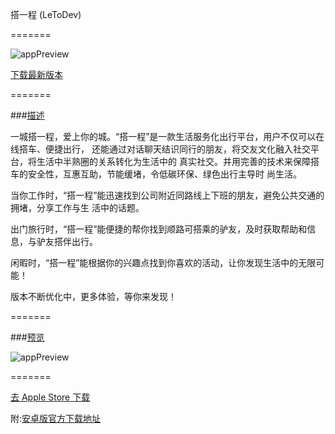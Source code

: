 搭一程 (LeToDev)

=======

![appPreview](http://www.wealift.com/images/code.gif)

[下载最新版本]()

=======

###[描述](http://www.wealift.com/aboutUs/default.html)

一城搭一程，爱上你的城。“搭一程”是一款生活服务化出行平台，用户不仅可以在线搭车、便捷出行，
还能通过对话聊天结识同行的朋友，将交友文化融入社交平台，将生活中半熟圈的关系转化为生活中的
真实社交。并用完善的技术来保障搭车的安全性，互惠互助，节能缓堵，令低碳环保、绿色出行主导时
尚生活。

当你工作时，“搭一程”能迅速找到公司附近同路线上下班的朋友，避免公共交通的拥堵，分享工作与生
活中的话题。

出门旅行时，“搭一程”能便捷的帮你找到顺路可搭乘的驴友，及时获取帮助和信息，与驴友搭伴出行。

闲暇时，“搭一程”能根据你的兴趣点找到你喜欢的活动，让你发现生活中的无限可能！

版本不断优化中，更多体验，等你来发现！

=======

###[预览](http://www.wealift.com/index.html)

![appPreview](http://www.wealift.com/images/about_pic_03_01.jpg)

=======

[去 Apple Store 下载](https://itunes.apple.com/us/app/da-yi-cheng/id904184904?l=zh&ls=1&mt=8)

附:[安卓版官方下载地址](http://www.wealift.com/downloads/index.html)
